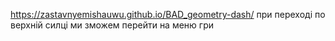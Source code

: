 https://zastavnyemishauwu.github.io/BAD_geometry-dash/
при переході по верхній силці ми зможем перейти на меню гри

